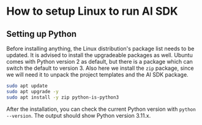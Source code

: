 # How to setup Linux to run AI SDK

## Setting up Python

Before installing anything, the Linux distribution's package list needs to be updated. It is advised to install the upgradeable packages as well. Ubuntu comes with Python version 2 as default, but there is a package which can switch the default to version 3. Also here we install the `zip` package, since we will need it to unpack the project templates and the AI SDK package.

```bash
sudo apt update
sudo apt upgrade -y
sudo apt install -y zip python-is-python3
```

After the installation, you can check the current Python version with `python --version`. The output should show Python version 3.11.x.
